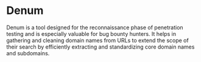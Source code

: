 # Denum
Denum is a tool designed for the reconnaissance phase of penetration testing and is especially valuable for bug bounty hunters. It helps in gathering and cleaning domain names from URLs to extend the scope of their search by efficiently extracting and standardizing core domain names and subdomains.
